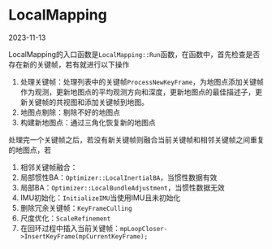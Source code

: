 # LocalMapping 
2023-11-13


LocalMapping的入口函数是`LocalMapping::Run`函数，在函数中，首先检查是否存在新的关键帧，若有就进行以下操作
1. 处理关键帧：处理列表中的关键帧`ProcessNewKeyFrame`，为地图点添加关键帧作为观测，更新地图点的平均观测方向和深度，更新地图点的最佳描述子，更新关键帧的共视图和添加关键帧到地图。
2. 地图点剔除：剔除不好的地图点
3. 构建新地图点：通过三角化恢复新的地图点


处理完一个关键帧之后，若没有新关键帧则融合当前关键帧和相邻关键帧之间重复的地图点，若
1. 相邻关键帧融合：
5. 局部惯性BA：`Optimizer::LocalInertialBA`，当惯性数据有效
6. 局部BA：`Optimizer::LocalBundleAdjustment`，当惯性数据无效
7. IMU初始化：`InitializeIMU`当使用IMU且未初始化
8. 删除冗余关键帧：`KeyFrameCulling`
9. 尺度优化：`ScaleRefinement`
10. 在回环过程中插入当前关键帧：`mpLoopCloser->InsertKeyFrame(mpCurrentKeyFrame);`